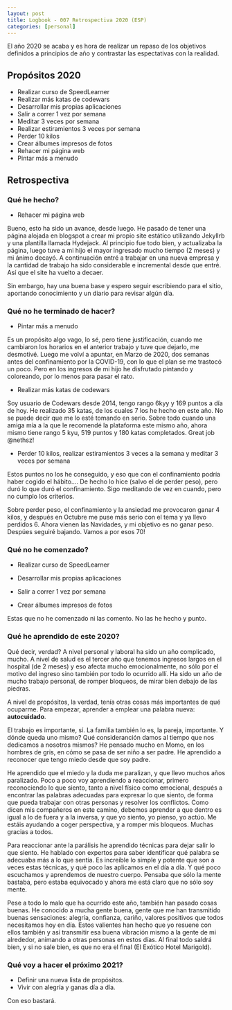 ```yaml
---
layout: post
title: Logbook - 007 Retrospectiva 2020 (ESP)
categories: [personal]
---
```




El año 2020 se acaba y es hora de realizar un repaso de los objetivos definidos
 a principios de año y contrastar las espectativas con la realidad.

## Propósitos 2020

* Realizar curso de SpeedLearner
* Realizar más katas de codewars
* Desarrollar mis propias aplicaciones
* Salir a correr 1 vez por semana
* Meditar 3 veces por semana
* Realizar estiramientos 3 veces por semana
* Perder 10 kilos
* Crear álbumes impresos de fotos
* Rehacer mi página web
* Pintar más a menudo

## Retrospectiva

### Qué he hecho?

* Rehacer mi página web

Bueno, esto ha sido un avance, desde luego.  He pasado de tener una página
 alojada en blogspot a crear mi propio site estático utilizando Jekyllrb y una
 plantilla llamada Hydejack.  Al principio fue todo bien, y actualizaba la
 página, luego tuve a mi hijo el mayor ingresado mucho tiempo (2 meses) y mi
 ánimo decayó.  A continuación entré a trabajar en una nueva empresa y la
 cantidad de trabajo ha sido considerable e incremental desde que entré.  Así
 que el site ha vuelto a decaer.

Sin embargo, hay una buena base y espero seguir escribiendo para el sitio,
 aportando conocimiento y un diario para revisar algún día.


### Qué no he terminado de hacer?

* Pintar más a menudo

Es un propósito algo vago, lo sé, pero tiene justificación, cuando me cambiaron
 los horarios en el anterior trabajo y tuve que dejarlo, me desmotivé.  Luego
 me volví a apuntar, en Marzo de 2020, dos semanas antes del confinamiento por
 la COVID-19, con lo que el plan se me trastocó un poco.  Pero en los ingresos
 de mi hijo he disfrutado pintando y coloreando, por lo menos para pasar el rato.

* Realizar más katas de codewars

Soy usuario de Codewars desde 2014, tengo rango 6kyy y 169 puntos a día de hoy.
  He realizado 35 katas, de los cuales 7 los he hecho en este año.  No se puede
 decir que me lo esté tomando en serio.  Sobre todo cuando una amiga mía a la
 que le recomendé la plataforma este mismo año, ahora mismo tiene rango 5 kyu,
 519 puntos y 180 katas completados. Great job @nethsz!

* Perder 10 kilos, realizar estiramientos 3 veces a la semana y meditar 3 veces
 por semana

Estos puntos no los he conseguido, y eso que con el confinamiento podría haber
 cogido el hábito.... De hecho lo hice (salvo el de perder peso), pero duró lo
 que duró el confinamiento.  Sigo meditando de vez en cuando, pero no cumplo
 los criterios.

Sobre perder peso, el confinamiento y la ansiedad me provocaron ganar 4 kilos,
y después en Octubre me puse más serio con el tema y ya llevo perdidos 6.
 Ahora vienen las Navidades, y mi objetivo es no ganar peso.  Despúes seguiré
bajando.  Vamos a por esos 70!

### Qué no he comenzado?

* Realizar curso de SpeedLearner

* Desarrollar mis propias aplicaciones

* Salir a correr 1 vez por semana

* Crear álbumes impresos de fotos

Estas que no he comenzado ni las comento.  No las he hecho y punto.

### Qué he aprendido de este 2020?

Qué decir, verdad? A nivel personal y laboral ha sido un año complicado, mucho.
  A nivel de salud es el tercer año que tenemos ingresos largos en el hospital
 (de 2 meses) y eso afecta mucho emocionalmente, no sólo por el motivo del
 ingreso sino también por todo lo ocurrido allí.  Ha sido un año de mucho
 trabajo personal, de romper bloqueos, de mirar bien debajo de las piedras.

A nivel de propósitos, la verdad, tenía otras cosas más importantes de qué
 ocuparme.  Para empezar, aprender a emplear una palabra nueva: **autocuidado**.

El trabajo es importante, sí.  La familia también lo es, la pareja, importante.
  Y dónde queda uno mismo?  Qué consideranción damos al tiempo que nos dedicamos
 a nosotros mismos?  He pensado mucho en Momo, en los hombres de gris, en cómo
 se pasa de ser niño a ser padre.  He aprendido a reconocer que tengo miedo
 desde que soy padre.

He aprendido que el miedo y la duda me paralizan, y que llevo muchos años
 paralizado.  Poco a poco voy aprendiendo a reaccionar, primero reconociendo lo
 que siento, tanto a nivel físico como emocional, después a encontrar las
 palabras adecuadas para expresar lo que siento, de forma que pueda trabajar
 con otras personas y resolver los conflictos.  Como dicen mis compañeros en
 este camino, debemos aprender a que dentro es igual a lo de fuera y a la
 inversa, y que yo siento, yo pienso, yo actúo.  Me estáis ayudando a coger
 perspectiva, y a romper mis bloqueos.  Muchas gracias a todos.

Para reaccionar ante la parálisis he aprendido técnicas para dejar salir lo que
 siento.  He hablado con expertos para saber identificar qué palabra se
 adecuaba más a lo que sentía.  Es increíble lo simple y potente que son a
 veces estas técnicas, y qué poco las aplicamos en el día a día.  Y qué poco
 escuchamos y aprendemos de nuestro cuerpo.  Pensaba que sólo la mente bastaba,
 pero estaba equivocado y ahora me está claro que no sólo soy mente.

Pese a todo lo malo que ha ocurrido este año, también han pasado cosas buenas.
  He conocido a mucha gente buena, gente que me han transmitido buenas
 sensaciones: alegría, confianza, cariño, valores positivos que todos
 necesitamos hoy en día.  Estos valientes  han hecho que yo resuene con ellos
 también y así transmitir esa buena vibración mismo a la gente de mi alrededor,
 animando a otras personas en estos días.  Al final todo saldrá bien, y si no
 sale bien, es que no era el final (El Exótico Hotel Marigold). 

### Qué voy a hacer el próximo 2021?

* Definir una nueva lista de propósitos.
* Vivir con alegría y ganas día a día.

Con eso bastará.












